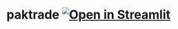 # paktrade [![Open in Streamlit](https://static.streamlit.io/badges/streamlit_badge_black_white.svg)](https://share.streamlit.io/tanveerntu/paktrade/main/paktrade.py)